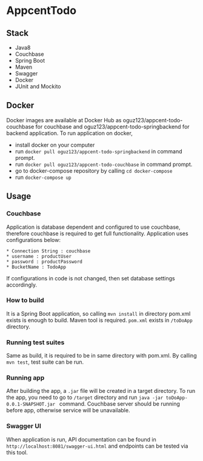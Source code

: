 # AppcentTodo

## Stack
* Java8
* Couchbase
* Spring Boot
* Maven
* Swagger
* Docker
* JUnit and Mockito

## Docker

Docker images are available at Docker Hub as oguz123/appcent-todo-couchbase for couchbase and oguz123/appcent-todo-springbackend for backend application. To run application on docker,
* install docker on your computer
* run ```docker pull oguz123/appcent-todo-springbackend``` in command prompt.
* run ```docker pull oguz123/appcent-todo-couchbase``` in command prompt.
* go to docker-compose repository by calling ```cd docker-compose```
* run ```docker-compose up```

## Usage

### Couchbase

Application is database dependent and configured to use couchbase, therefore couchbase is required to get full functionality. Application uses configurations below:
``` 
* Connection String : couchbase
* username : productUser
* password : productPassword
* BucketName : TodoApp
```
If configurations in code is not changed, then set database settings accordingly.

### How to build

It is a Spring Boot application, so calling ```mvn install``` in directory pom.xml exists is enough to build. Maven tool is required. ```pom.xml``` exists in ```/toDoApp``` directory.

### Running test suites

Same as build, it is required to be in same directory with pom.xml. By calling ```mvn test```, test suite can be run.

### Running app

After building the app, a ```.jar``` file will be created in a target directory. To run the app, you need to go to ```/target``` directory  and run ```java -jar toDoApp-0.0.1-SNAPSHOT.jar ``` command. Couchbase server should be running before app, otherwise service will be unavailable.

### Swagger UI

When application is run, API documentation can be found in ```http://localhost:8081/swagger-ui.html``` and endpoints can be tested via this tool.


